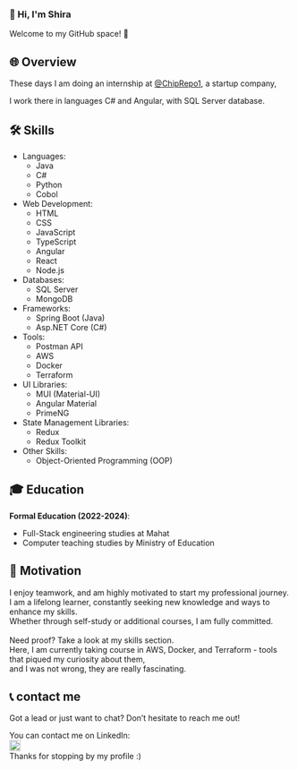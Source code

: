 ### 👋 Hi, I'm Shira
Welcome to my GitHub space! 🚀


## 🌐 Overview
These days I am doing an internship at [@ChipRepo1](https://github.com/ChipRepo1), a startup company, <br>

I work there in languages ​​C# and Angular, with SQL Server database.


## 🛠️ Skills
- Languages:
  - Java
  - C#
  - Python
  - Cobol
- Web Development:
  - HTML
  - CSS
  - JavaScript
  - TypeScript
  - Angular
  - React
  - Node.js
- Databases:
  - SQL Server
  - MongoDB
- Frameworks:
  - Spring Boot (Java)
  - Asp.NET Core (C#)
- Tools:
  - Postman API
  - AWS
  - Docker
  - Terraform
- UI Libraries:
    - MUI (Material-UI)
    - Angular Material
    - PrimeNG 
- State Management Libraries:
    - Redux
    - Redux Toolkit
- Other Skills:
  - Object-Oriented Programming (OOP)


## 🎓 Education
**Formal Education (2022-2024)**:
  - Full-Stack engineering studies at Mahat
  - Computer teaching studies by Ministry of Education


## 💪 Motivation
I enjoy teamwork, and am highly motivated to start my professional journey. <br>
I am a lifelong learner, constantly seeking new knowledge and ways to enhance my skills. <br>
Whether through self-study or additional courses, I am fully committed.  <br> <br>
Need proof? Take a look at my skills section. <br>
Here, I am currently taking course in AWS, Docker, and Terraform - tools that piqued my curiosity about them,  <br>
and I was not wrong, they are really fascinating.


## 📞 contact me
Got a lead or just want to chat? Don’t hesitate to reach me out! <br>

You can contact me on LinkedIn:   
<a href="https://www.linkedin.com/in/shirabiton/">
  <img src="https://upload.wikimedia.org/wikipedia/commons/c/ca/LinkedIn_logo_initials.png" alt="LinkedIn" style="width: 20px; height: 20px;">
</a>
<br>
Thanks for stopping by my profile :)

